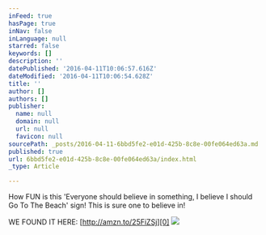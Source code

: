 ```yaml
---
inFeed: true
hasPage: true
inNav: false
inLanguage: null
starred: false
keywords: []
description: ''
datePublished: '2016-04-11T10:06:57.616Z'
dateModified: '2016-04-11T10:06:54.628Z'
title: ''
author: []
authors: []
publisher:
  name: null
  domain: null
  url: null
  favicon: null
sourcePath: _posts/2016-04-11-6bbd5fe2-e01d-425b-8c8e-00fe064ed63a.md
published: true
url: 6bbd5fe2-e01d-425b-8c8e-00fe064ed63a/index.html
_type: Article

---
```

How FUN is this 'Everyone should believe in something, I believe I should Go To The Beach' sign! This is sure one to believe in!

WE FOUND IT HERE: [http://amzn.to/25FiZSj][0]
![](https://s3-us-west-2.amazonaws.com/the-grid-img/p/5b2d4b0c380bcabd52d01636b23c6533ad2cefb7.png)

[0]: http://l.facebook.com/l.php?u=http%3A%2F%2Famzn.to%2F25FiZSj&h=sAQFlsmDZ&enc=AZOBxiKVrMi-2hTTpbUXQk408wdoqGYkLGfg192DGLQObgIUV1AVAgpVGafy-seqXgS7rHNHnf_e9mRPbgygbzuRrM17IqY-9kMBFjZfHELlr78MxB-t8FgukYpjnVdg_hxuHpkSJ4MnMU2jFFIJMTKp&s=1
